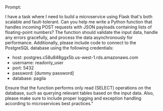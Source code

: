 Prompt:

 I have a task where I need to build a microservice using Flask that's both scalable and fault-tolerant. Can you help me write a Python function that handles incoming POST requests with JSON payloads containing lists of floating-point numbers? The function should validate the input data, handle any errors gracefully, and process the data asynchronously for performance. Additionally, please include code to connect to the PostgreSQL database using the following credentials:
 

 - host: postgres.c58u848ggx5b.us-west-1.rds.amazonaws.com
 - username: readonly_user
 - port: 5432
 - password: [dummy password]
 - database: pagila
 

 Ensure that the function performs only read (SELECT) operations on the database, such as querying relevant tables based on the input data. Also, please make sure to include proper logging and exception handling according to microservices best practices."